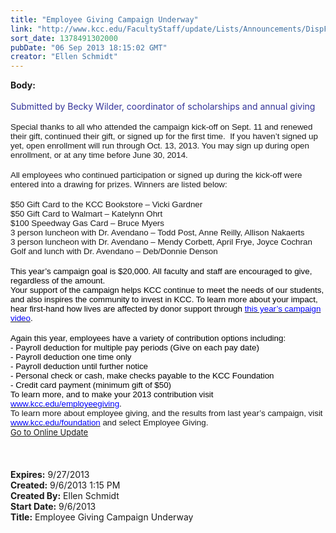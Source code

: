 ```yaml
---
title: "Employee Giving Campaign Underway"
link: "http://www.kcc.edu/FacultyStaff/update/Lists/Announcements/DispForm.aspx?ID=1231"
sort_date: 1378491302000
pubDate: "06 Sep 2013 18:15:02 GMT"
creator: "Ellen Schmidt"
---
```


<div><b>Body:</b> <div class="ExternalClass15D116D5FF7C4213AA9DF9576250E814">
<div><br /><font color="#333399">Submitted by Becky Wilder, coordinator of scholarships and annual giving</font></div>
<div> </div>
<div>
<p style="margin:0in 0in 0pt" class="MsoNormal"><span style="font-family:'Arial','sans-serif';font-size:10pt">Special thanks to all who attended the campaign kick-off on Sept. 11 and renewed their gift, continued their gift, or signed up for the first time.  If you haven’t signed up yet, open enrollment will run through Oct. 13, 2013. You may sign up during open enrollment, or at any time before June 30, 2014. </span></p>
<p style="margin:0in 0in 0pt" class="MsoNormal"><span style="font-family:'Arial','sans-serif';font-size:10pt"></span> </p>
<p style="margin:0in 0in 0pt" class="MsoNormal"><span style="font-family:'Arial','sans-serif';font-size:10pt">All employees who continued participation or signed up during the kick-off were entered into a drawing for prizes. Winners are listed below:</span></p>
<p style="margin:0in 0in 0pt" class="MsoNormal"><span style="font-family:'Arial','sans-serif';font-size:10pt"></span> </p>
<p style="margin:0in 0in 0pt" class="MsoNormal"><span style="font-family:'Arial','sans-serif';font-size:10pt">$50 Gift Card to the KCC Bookstore – Vicki Gardner</span></p>
<p style="margin:0in 0in 0pt" class="MsoNormal"><span style="font-family:'Arial','sans-serif';font-size:10pt">$50 Gift Card to Walmart – Katelynn Ohrt</span></p>
<p style="margin:0in 0in 0pt" class="MsoNormal"><span style="font-family:'Arial','sans-serif';font-size:10pt">$100 Speedway Gas Card – Bruce Myers</span></p>
<p style="margin:0in 0in 0pt" class="MsoNormal"><span style="font-family:'Arial','sans-serif';font-size:10pt">3 person luncheon with Dr. Avendano – Todd Post, Anne Reilly, Allison Nakaerts</span></p>
<p style="margin:0in 0in 0pt" class="MsoNormal"><span style="font-family:'Arial','sans-serif';font-size:10pt">3 person luncheon with Dr. Avendano – Mendy Corbett, April Frye, Joyce Cochran</span></p>
<p style="margin:0in 0in 0pt" class="MsoNormal"><span style="font-family:'Arial','sans-serif';font-size:10pt">Golf and lunch with Dr. Avendano – Deb/Donnie Denson </span></p>
<p style="margin:0in 0in 0pt;vertical-align:top" class="MsoNormal"><span style="font-family:'Arial','sans-serif';color:black;font-size:10pt"></span> </p>
<p style="margin:0in 0in 0pt;vertical-align:top" class="MsoNormal"><span style="font-family:'Arial','sans-serif';color:black;font-size:10pt">This year’s campaign goal is $20,000. All faculty and staff are encouraged to give, regardless of the amount. </span></p>
<p style="margin:0in 0in 0pt;vertical-align:top" class="MsoNormal"><span style="font-family:'Arial','sans-serif';color:black;font-size:10pt">Your support of the campaign helps KCC continue to meet the needs of our students, and also inspires the community to invest in KCC. To learn more about your impact, hear first-hand how lives are affected by donor support through <a href="http://www.youtube.com/watch?v=t8GP3qmY1Q8&amp;feature=youtu.be"><font color="#0000ff">this year’s campaign video</font></a>.</span></p>
<p style="margin:0in 0in 0pt;vertical-align:top" class="MsoNormal"><span style="font-family:'Arial','sans-serif';color:black;font-size:10pt"></span> </p>
<p style="margin:0in 0in 0pt;vertical-align:top" class="MsoNormal"><span style="font-family:'Arial','sans-serif';color:black;font-size:10pt">Again this year, employees have a variety of contribution options including:</span></p>
<p style="margin:0in 0in 0pt;vertical-align:top" class="MsoNormal"><span style="font-family:'Arial','sans-serif';color:black;font-size:10pt">- Payroll deduction for multiple pay periods (Give on each pay date)<br />- Payroll deduction one time only<br />- Payroll deduction until further notice<br />- Personal check or cash, make checks payable to the KCC Foundation<br />- Credit card payment (minimum gift of $50)</span></p>
<p style="margin:0in 0in 0pt;vertical-align:top" class="MsoNormal"><span style="font-family:'Arial','sans-serif';color:black;font-size:10pt">To learn more, and to make your 2013 contribution visit <a href="/employeegiving"><font color="#0000ff">www.kcc.edu/employeegiving</font></a>.</span><span style="font-family:'Arial','sans-serif';font-size:10pt"> </span></p>
<p style="margin:0in 0in 0pt;vertical-align:top" class="MsoNormal"><span style="font-family:'Arial','sans-serif';font-size:10pt">To learn more about employee giving, and the results from last year’s campaign, visit <a href="/foundation"><font color="#0000ff">www.kcc.edu/foundation</font></a> and select Employee Giving.</span></p><font size="2"></font></div>
<div>
<div><font size="2"><a href="/FacultyStaff/update/Pages/dailyupdate.aspx">Go to Online Update</a></font></div>
<div><font size="2"></font> </div>
<div><font size="2"></font> </div></div>
<div> </div></div></div>
<div><b>Expires:</b> 9/27/2013</div>
<div><b>Created:</b> 9/6/2013 1:15 PM</div>
<div><b>Created By:</b> Ellen Schmidt</div>
<div><b>Start Date:</b> 9/6/2013</div>
<div><b>Title:</b> Employee Giving Campaign Underway</div>
